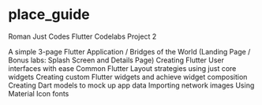 # place_guide


Roman Just Codes Flutter Codelabs Project 2

A simple 3-page Flutter Application / Bridges of the World (Landing Page / Bonus labs: Splash Screen and Details Page)
Creating Flutter User interfaces with ease
Common Flutter Layout strategies using just core widgets
Creating custom Flutter widgets and achieve widget composition
Creating Dart models to mock up app data
Importing network images
Using Material Icon fonts
